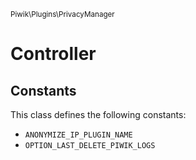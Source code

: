 <small>Piwik\Plugins\PrivacyManager</small>

Controller
==========


Constants
---------

This class defines the following constants:

- `ANONYMIZE_IP_PLUGIN_NAME`
- `OPTION_LAST_DELETE_PIWIK_LOGS`
